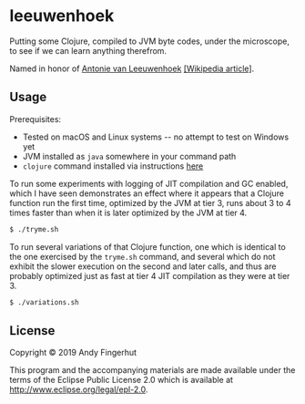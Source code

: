# leeuwenhoek

Putting some Clojure, compiled to JVM byte codes, under the
microscope, to see if we can learn anything therefrom.

Named in honor of [Antonie van
Leeuwenhoek](https://ucmp.berkeley.edu/history/leeuwenhoek.html)
[[Wikipedia article]](https://en.wikipedia.org/wiki/Antonie_van_Leeuwenhoek).


## Usage

Prerequisites:
* Tested on macOS and Linux systems -- no attempt to test on Windows yet
* JVM installed as `java` somewhere in your command path
* `clojure` command installed via instructions [here](https://clojure.org/guides/getting_started)

To run some experiments with logging of JIT compilation and GC
enabled, which I have seen demonstrates an effect where it appears
that a Clojure function run the first time, optimized by the JVM at
tier 3, runs about 3 to 4 times faster than when it is later optimized
by the JVM at tier 4.

```bash
$ ./tryme.sh
```

To run several variations of that Clojure function, one which is
identical to the one exercised by the `tryme.sh` command, and several
which do not exhibit the slower execution on the second and later
calls, and thus are probably optimized just as fast at tier 4 JIT
compilation as they were at tier 3.

```bash
$ ./variations.sh
```


## License

Copyright © 2019 Andy Fingerhut

This program and the accompanying materials are made available under the
terms of the Eclipse Public License 2.0 which is available at
http://www.eclipse.org/legal/epl-2.0.
